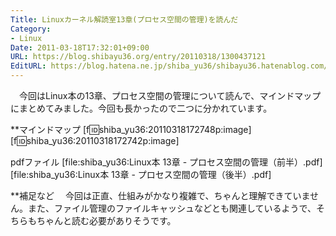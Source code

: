 ```yaml
---
Title: Linuxカーネル解読室13章(プロセス空間の管理)を読んだ
Category:
- Linux
Date: 2011-03-18T17:32:01+09:00
URL: https://blog.shibayu36.org/entry/20110318/1300437121
EditURL: https://blog.hatena.ne.jp/shiba_yu36/shibayu36.hatenablog.com/atom/entry/12704591929888038981
---
```


　今回はLinux本の13章、プロセス空間の管理について読んで、マインドマップにまとめてみました。今回も長かったので二つに分かれています。

**マインドマップ
[f:id:shiba_yu36:20110318172748p:image]
[f:id:shiba_yu36:20110318172742p:image]


pdfファイル
[file:shiba_yu36:Linux本 13章 - プロセス空間の管理（前半）.pdf]
[file:shiba_yu36:Linux本 13章 - プロセス空間の管理（後半）.pdf]


**補足など
　今回は正直、仕組みがかなり複雑で、ちゃんと理解できていません。また、ファイル管理のファイルキャッシュなどとも関連しているようで、そちらもちゃんと読む必要がありそうです。
